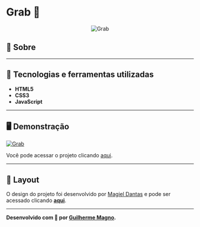 # Grab 📘
<p align="center">
<img src="https://i.imgur.com/E4W8dU8.png" alt="Grab" title="Grab">
</p>

## 📖 Sobre   

---

## 🚀 Tecnologias e ferramentas utilizadas
- **HTML5** 
- **CSS3** 
- **JavaScript**

---

## 🖥️ Demonstração
[![Grab](https://i.imgur.com/SW3NoZv.png "Clique para acessar o projeto")](https://devmagno.github.io/coding-challenges/challenges/Grab/index.html "Clique para acessar o projeto")   

Você pode acessar o projeto clicando [aqui](https://devmagno.github.io/coding-challenges/challenges/Grab/index.html).

---

## 🔖 Layout
O design do projeto foi desenvolvido por [Magiel Dantas](https://github.com/magdielndantas) e pode ser acessado clicando **[aqui](https://www.figma.com/file/QYQm17sJV0ZhviTGOa1jmZ/Grab-Login?node-id=0%3A1)**.

---

**Desenvolvido com 💙 por [Guilherme Magno](https://github.com/devmagno/).**